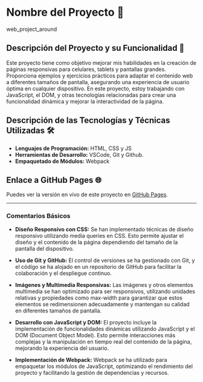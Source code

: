 # Nombre del Proyecto 📛

web_project_around

## Descripción del Proyecto y su Funcionalidad 📖

Este proyecto tiene como objetivo mejorar mis habilidades en la creación de páginas responsivas para celulares, tablets y pantallas grandes. Proporciona ejemplos y ejercicios prácticos para adaptar el contenido web a diferentes tamaños de pantalla, asegurando una experiencia de usuario óptima en cualquier dispositivo. En este proyecto, estoy trabajando con JavaScript, el DOM, y otras tecnologías relacionadas para crear una funcionalidad dinámica y mejorar la interactividad de la página.

## Descripción de las Tecnologías y Técnicas Utilizadas 🛠️

- **Lenguajes de Programación:** HTML, CSS y JS
- **Herramientas de Desarrollo:** VSCode, Git y Github.
- **Empaquetado de Módulos:** Webpack

## Enlace a GitHub Pages 🌐

Puedes ver la versión en vivo de este proyecto en [GitHub Pages](https://zinderellasnuff.github.io/web_project_around/).

---

### Comentarios Básicos

- **Diseño Responsivo con CSS:** Se han implementado técnicas de diseño responsivo utilizando media queries en CSS. Esto permite ajustar el diseño y el contenido de la página dependiendo del tamaño de la pantalla del dispositivo.

- **Uso de Git y GitHub:** El control de versiones se ha gestionado con Git, y el código se ha alojado en un repositorio de GitHub para facilitar la colaboración y el despliegue continuo.

- **Imágenes y Multimedia Responsivas:** Las imágenes y otros elementos multimedia se han optimizado para ser responsivos, utilizando unidades relativas y propiedades como max-width para garantizar que estos elementos se redimensionen adecuadamente y mantengan su calidad en diferentes tamaños de pantalla.

- **Desarrollo con JavaScript y DOM:** El proyecto incluye la implementación de funcionalidades dinámicas utilizando JavaScript y el DOM (Document Object Model). Esto permite interacciones más complejas y la manipulación en tiempo real del contenido de la página, mejorando la experiencia del usuario.

- **Implementación de Webpack:** Webpack se ha utilizado para empaquetar los módulos de JavaScript, optimizando el rendimiento del proyecto y facilitando la gestión de dependencias y recursos.
